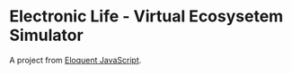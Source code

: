 # Electronic Life - Virtual Ecosysetem Simulator
A project from [Eloquent JavaScript](http://eloquentjavascript.net/07_elife.html).